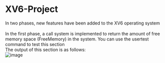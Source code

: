 # XV6-Project
In two phases, new features have been added to the XV6 operating system<br />
 <br />
In the first phase, a call system is implemented to return the amount of free memory space (FreeMemory) in the system.
You can use the usertest command to test this section<br />
The output of this section is as follows:<br />
![image](https://user-images.githubusercontent.com/78849693/218161248-c0df7887-277d-46cc-b809-5642e71a7167.png)
